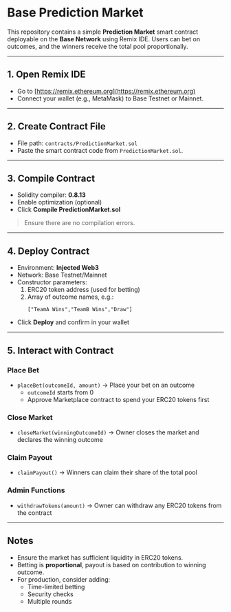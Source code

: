 # Base Prediction Market

This repository contains a simple **Prediction Market** smart contract deployable on the **Base Network** using Remix IDE. Users can bet on outcomes, and the winners receive the total pool proportionally.

---

## 1. Open Remix IDE

- Go to [https://remix.ethereum.org](https://remix.ethereum.org)  
- Connect your wallet (e.g., MetaMask) to Base Testnet or Mainnet.

---

## 2. Create Contract File

- File path: `contracts/PredictionMarket.sol`  
- Paste the smart contract code from `PredictionMarket.sol`.

---

## 3. Compile Contract

- Solidity compiler: **0.8.13**  
- Enable optimization (optional)  
- Click **Compile PredictionMarket.sol**  

> Ensure there are no compilation errors.

---

## 4. Deploy Contract

- Environment: **Injected Web3**  
- Network: Base Testnet/Mainnet  
- Constructor parameters:  
  1. ERC20 token address (used for betting)  
  2. Array of outcome names, e.g.:  
     ```solidity
     ["TeamA Wins","TeamB Wins","Draw"]
     ```  
- Click **Deploy** and confirm in your wallet

---

## 5. Interact with Contract

### Place Bet
- `placeBet(outcomeId, amount)` → Place your bet on an outcome  
  - `outcomeId` starts from 0  
  - Approve Marketplace contract to spend your ERC20 tokens first  

### Close Market
- `closeMarket(winningOutcomeId)` → Owner closes the market and declares the winning outcome  

### Claim Payout
- `claimPayout()` → Winners can claim their share of the total pool  

### Admin Functions
- `withdrawTokens(amount)` → Owner can withdraw any ERC20 tokens from the contract  

---

## Notes

- Ensure the market has sufficient liquidity in ERC20 tokens.  
- Betting is **proportional**, payout is based on contribution to winning outcome.  
- For production, consider adding:  
  - Time-limited betting  
  - Security checks  
  - Multiple rounds  

